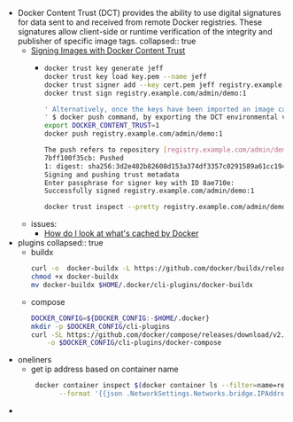 - Docker Content Trust (DCT) provides the ability to use digital signatures for data sent to and received from remote Docker registries. These signatures allow client-side or runtime verification of the integrity and publisher of specific image tags.
  collapsed:: true
	- [Signing Images with Docker Content Trust](https://docs.docker.com/engine/security/trust/#signing-images-with-docker-content-trust)
		- ``` bash
		  docker trust key generate jeff
		  docker trust key load key.pem --name jeff
		  docker trust signer add --key cert.pem jeff registry.example.com/admin/demo
		  docker trust sign registry.example.com/admin/demo:1
		  
		  ' Alternatively, once the keys have been imported an image can be pushed with the 
		  ' $ docker push command, by exporting the DCT environmental variable.
		  export DOCKER_CONTENT_TRUST=1
		  docker push registry.example.com/admin/demo:1
		  
		  The push refers to repository [registry.example.com/admin/demo:1]
		  7bff100f35cb: Pushed
		  1: digest: sha256:3d2e482b82608d153a374df3357c0291589a61cc194ec4a9ca2381073a17f58e size: 528
		  Signing and pushing trust metadata
		  Enter passphrase for signer key with ID 8ae710e:
		  Successfully signed registry.example.com/admin/demo:1
		  
		  docker trust inspect --pretty registry.example.com/admin/demo:1
		  ```
	- issues:
		- [How do I look at what's cached by Docker](https://stackoverflow.com/questions/54290925/how-do-i-look-at-whats-cached-by-docker)
- plugins
  collapsed:: true
	- buildx
	  ```bash
	  curl -o  docker-buildx -L https://github.com/docker/buildx/releases/download/v0.13.0/buildx-v0.13.0.linux-amd64
	  chmod +x docker-buildx
	  mv docker-buildx $HOME/.docker/cli-plugins/docker-buildx
	  ```
	- compose
	  ```bash
	  DOCKER_CONFIG=${DOCKER_CONFIG:-$HOME/.docker}
	  mkdir -p $DOCKER_CONFIG/cli-plugins
	  curl -SL https://github.com/docker/compose/releases/download/v2.24.7/docker-compose-linux-x86_64 \
	      -o $DOCKER_CONFIG/cli-plugins/docker-compose
	  ```
- oneliners
	- get ip address based on container name
	  ```bash
	   docker container inspect $(docker container ls --filter=name=redis- -q) \
	         --format '{{json .NetworkSettings.Networks.bridge.IPAddress}}'
	  ```
-
